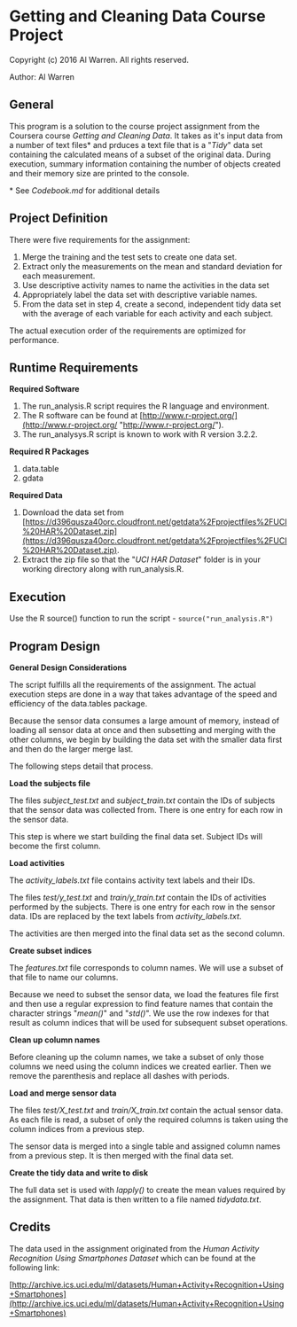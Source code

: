 # Getting and Cleaning Data Course Project #

Copyright (c) 2016 Al Warren. All rights reserved.

Author: Al Warren

## General ##

This program is a solution to the course project assignment from the Coursera course *Getting and Cleaning Data*. It takes as it's input data from a number of text files* and prduces a text file that is a "*Tidy*" data set containing the calculated means of a subset of the original data. During execution, summary information containing the number of objects created and their memory size are printed to the console.

\* See *Codebook.md* for additional details

## Project Definition ##

There were five requirements for the assignment:

1. Merge the training and the test sets to create one data set.
2. Extract only the measurements on the mean and standard deviation for each measurement.
3. Use descriptive activity names to name the activities in the data set
4. Appropriately label the data set with descriptive variable names.
5. From the data set in step 4, create a second, independent tidy data set with the average of each variable for each activity and each subject.

The actual execution order of the requirements are optimized for performance.

## Runtime Requirements

**Required Software**

1. The run_analysis.R script requires the R language and environment.
2. The R software can be found at [http://www.r-project.org/](http://www.r-project.org/ "http://www.r-project.org/").
3. The run_analysys.R script is known to work with R version 3.2.2.

**Required R Packages**

1. data.table
2. gdata

**Required Data**

1. Download the data set from [https://d396qusza40orc.cloudfront.net/getdata%2Fprojectfiles%2FUCI%20HAR%20Dataset.zip](https://d396qusza40orc.cloudfront.net/getdata%2Fprojectfiles%2FUCI%20HAR%20Dataset.zip).
2. Extract the zip file so that the "*UCI HAR Dataset*" folder is in your working directory along with run_analysis.R.  

## Execution ##

Use the R source() function to run the script - `source("run_analysis.R")`

## Program Design ##

**General Design Considerations**

The script fulfills all the requirements of the assignment. The actual execution steps are done in a way that takes advantage of the speed and efficiency of the data.tables package.

Because the sensor data consumes a large amount of memory, instead of loading all sensor data at once and then subsetting and merging with the other columns, we begin by building the data set with the smaller data first and then do the larger merge last.

The following steps detail that process.

**Load the subjects file**

The files *subject\_test.txt* and *subject_train.txt* contain the IDs of subjects that the sensor data was collected from. There is one entry for each row in the sensor data.

This step is where we start building the final data set. Subject IDs will become the first column.

**Load activities**

The *activity\_labels.txt* file contains activity text labels and their IDs.

The files *test/y\_test.txt* and *train/y\_train.txt* contain the IDs of activities performed by the subjects. There is one entry for each row in the sensor data. IDs are replaced by the text labels from *activity_labels.txt*.

The activities are then merged into the final data set as the second column.

**Create subset indices**

The *features.txt* file corresponds to column names. We will use a subset of that file to name our columns.

Because we need to subset the sensor data, we load  the features file first and then use a regular expression to find feature names that contain the character strings "*mean()*" and "*std()*". We use the row indexes for that result as column indices that will be used for subsequent subset operations.

**Clean up column names**

Before cleaning up the column names, we take a subset of only those columns we need using the column indices we created earlier. Then we remove the parenthesis and replace all dashes with periods.

**Load and merge sensor data**

The files *test/X\_test.txt* and *train/X\_train.txt* contain the actual sensor data. As each file is read, a subset of only the required columns is taken using the column indices from a previous step.

The sensor data is merged into a single table and assigned column names from a previous step. It is then merged with the final data set.

**Create the tidy data and write to disk**

The full data set is used with *lapply()* to create the mean values required by the assignment. That data is then written to a file named *tidydata.txt*. 

## Credits ##

The data used in the assignment originated from the *Human Activity Recognition Using Smartphones Dataset* which can be found at the following link:

[http://archive.ics.uci.edu/ml/datasets/Human+Activity+Recognition+Using+Smartphones](http://archive.ics.uci.edu/ml/datasets/Human+Activity+Recognition+Using+Smartphones)
